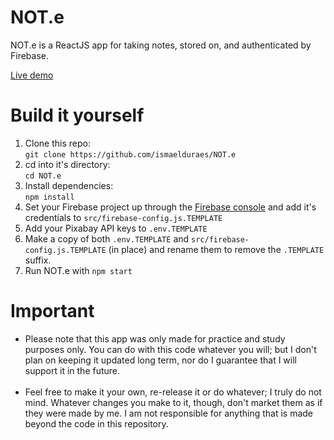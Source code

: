 # NOT.e

NOT.e is a ReactJS app for taking notes, stored on, and authenticated by Firebase.

[Live demo](https://ismaelduraes.github.io)

# Build it yourself

1.  Clone this repo:
    <br/>
    `git clone https://github.com/ismaelduraes/NOT.e`
2.  cd into it's directory:
    <br/>
    `cd NOT.e`
3.  Install dependencies:
    <br/>
    `npm install`
4.  Set your Firebase project up through the [Firebase console](https://console.firebase.google.com/) and add it's credentials to `src/firebase-config.js.TEMPLATE`
5.  Add your Pixabay API keys to `.env.TEMPLATE`
6.  Make a copy of both `.env.TEMPLATE` and `src/firebase-config.js.TEMPLATE` (in place) and rename them to remove the `.TEMPLATE` suffix.
7.  Run NOT.e with `npm start`

# Important

-   Please note that this app was only made for practice and study purposes only. You can do with this code whatever you will; but I don't plan on keeping it updated long term, nor do I guarantee that I will support it in the future.
    <br/>
    <br/>
-   Feel free to make it your own, re-release it or do whatever; I truly do not mind. Whatever changes you make to it, though, don't market them as if they were made by me. I am not responsible for anything that is made beyond the code in this repository.
